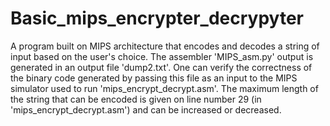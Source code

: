 # Basic_mips_encrypter_decrypyter
 A program built on MIPS architecture that encodes and decodes a string of input based on the user's choice. 
 The assembler 'MIPS_asm.py' output is generated in an output file 'dump2.txt'. One can verify the correctness of the
 binary code generated by passing this file as an input to the MIPS simulator used to run 'mips_encrypt_decrypt.asm'.
The maximum length of the string that can be encoded is given on line number 29 (in 'mips_encrypt_decrypt.asm') and can be increased or decreased.
